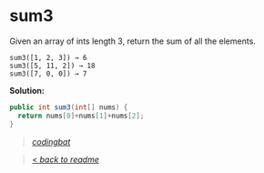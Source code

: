 # sum3

Given an array of ints length 3, return the sum of all the elements.

```
sum3([1, 2, 3]) → 6
sum3([5, 11, 2]) → 18
sum3([7, 0, 0]) → 7
```

**Solution:**

```java
public int sum3(int[] nums) {
  return nums[0]+nums[1]+nums[2];
}
```

> _[codingbat](http://codingbat.com/prob/p175763)_

> [< _back to readme_](/README.md)